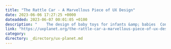 ```yaml
---
title: "The Rattle Car - A Marvellous Piece of UX Design"
date: 2023-06-06 17:27:25 +0000
dateadded: 2023-06-07 00:01:05 +0100
description: "    The design of baby toys for infants &amp; babies  Continue reading on UX Planet »  "
link: "https://uxplanet.org/the-rattle-car-a-marvellous-piece-of-ux-design-7e3e5ff0ce0d?source=rss----819cc2aaeee0---4"
category:
directory: _directory/ux-planet.md
---
```

